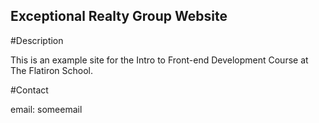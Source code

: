 Exceptional Realty Group Website
----

#Description

This is an example site for the Intro to Front-end Development Course at The Flatiron School.

#Contact

email: someemail
